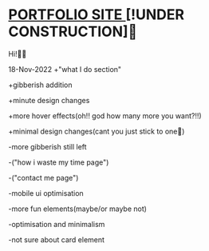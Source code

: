<H1><a href="https://aadit-garg.github.io">PORTFOLIO SITE </a>[!UNDER CONSTRUCTION]🚧</H1>

Hi!🚀🚀

18-Nov-2022
+"what I do section"

+gibberish addition

+minute design changes

+more hover effects(oh!! god how many more you want?!!)

+minimal design changes(cant you just stick to one🤨)


-more gibberish still left

-("how i waste my time page")

-("contact me page")

-mobile ui optimisation

-more fun elements(maybe/or maybe not)

-optimisation and minimalism

-not sure about card element
